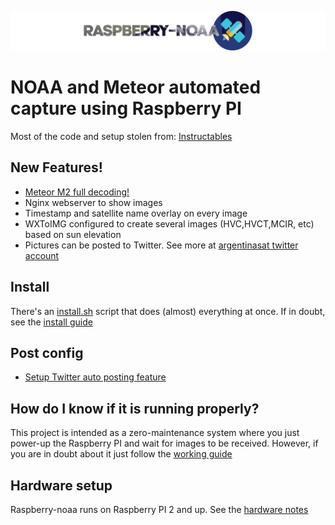 ![Raspberry NOAA](header_1600.png)

# NOAA and Meteor automated capture using Raspberry PI
Most of the code and setup stolen from: [Instructables](https://www.instructables.com/id/Raspberry-Pi-NOAA-Weather-Satellite-Receiver/)

## New Features!
  - [Meteor M2 full decoding!](METEOR.md)
  - Nginx webserver to show images
  - Timestamp and satellite name overlay on every image
  - WXToIMG configured to create several images (HVC,HVCT,MCIR, etc) based on sun elevation
  - Pictures can be posted to Twitter. See more at [argentinasat twitter account](https://twitter.com/argentinasat)

## Install
There's an [install.sh](install.sh) script that does (almost) everything at once. If in doubt, see the [install guide](INSTALL.md)

## Post config
* [Setup Twitter auto posting feature](INSTALL.md#set-your-twitter-credentials)

## How do I know if it is running properly?
This project is intended as a zero-maintenance system where you just power-up the Raspberry PI and wait for images to be received. However, if you are in doubt about it just follow the [working guide](WORKING.md)

## Hardware setup
Raspberry-noaa runs on Raspberry PI 2 and up. See the [hardware notes](HARDWARE.md)
